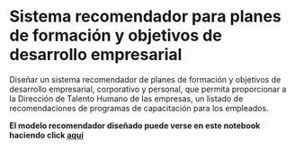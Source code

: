 # Sistema recomendador para planes de formación y objetivos de desarrollo empresarial

Diseñar un sistema recomendador de planes de formación y objetivos de desarrollo empresarial, corporativo y personal, que permita proporcionar a la Dirección de Talento Humano de las empresas, un listado de recomendaciones de programas de capacitación para los empleados.

**El modelo recomendador diseñado puede verse en este notebook haciendo click [aquí](https://nbviewer.org/github/juli-amezquita/recommender-systems/blob/main/Modelo_Sistema_Recomendador_F.ipynb#topic=15&lambda=1&term=>)**
